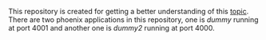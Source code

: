 This repository is created for getting a better understanding of this [topic](https://elixirforum.com/t/embedding-a-live-view-as-an-iframe/42517). There are two phoenix applications in this repository, one is *dummy* running at port 4001 and another one is *dummy2* running at port 4000.
